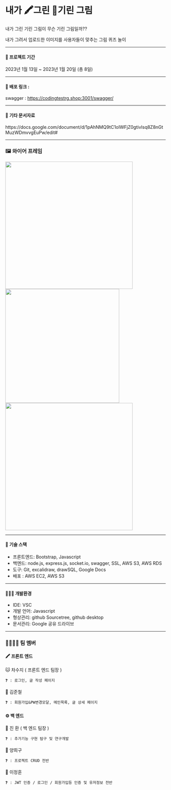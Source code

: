 # 내가 🖍️그린 🦒기린 그림
<p>내가 그린 기린 그림이 무슨 기린 그림일까??</p>
<p>내가 그려서 업로드한 이미지를 사용자들이 맞추는 그림 퀴즈 놀이</p>

---

#### 📆 프로젝트 기간
2023년 1월 13일 ~ 2023년 1월 20일 (총 8일)

---

#### 📡 배포 링크 :

swagger : https://codingtestrg.shop:3001/swagger/

---

#### 📑 기타 문서자료

<p>https://docs.google.com/document/d/1pAhNMQ9tC1oIWFjZ0gtivlsq8Z8nGtMuzWDmvvgEuPw/edit#</p>

---

### 🖼️ 와이어 프레임
<p>
<img src = 'https://lh6.googleusercontent.com/3kMbivKH8Hj7vML-EmK3121ybZ9s-KI8drtFLOX35ulsBXREAW95hRN0G0-6vC5JWRimaqYuJ6d1pYL71Vj8iJgd8i-RylY6PpDe8AB8llPu7GadxrbD3fN7Hl-MTI9M_4bGMMokh60V1-6DWzqkCKBL0_EYfK0TjiF4ypKX0sKqPBDrrgWxynBk6-4WDw' width = '400'>
<img src = 'https://lh5.googleusercontent.com/_p7Sg_XSYc2kKENrTqui2xRfld3_YbsysyDI4azbk1Xojm1VoFAcMccINMCc_aUsg2__X7SL-06skuTVGJqW0FqwnKge7Nu3qdCbjgd5dIxRT4GdsH_DWMgG3LQObyRH9u9WRjyP-_9fw_vXYGQmVw3_GYGhamao-eP65b9mgF4L74x4javrf3uyfUvLMA' width = '358'>
<img src = 'https://lh6.googleusercontent.com/ZJnwBwGSaaLGVNj4BpIFTrQP4q6gICSXrrGa-TAU8oqc1o8Qh1TY13DiFMepTs2KOpc5PumUk4uMf07R-S9lPSfOFiyCEBKc482g4tOb0SbLX4VhrAHaCEJv3iYk266uB1padrmj9eIMdk2MDpVZk-1D2HayOiztj5ntHC9IqZDVpKK0Bd3W7WgJ05qe5g' width = '400' >
</p>

---

#### 🧰 기술 스택
-   프론트엔드: Bootstrap, Javascript
-   백엔드: node.js, express.js,  socket.io, swagger, SSL, AWS S3, AWS RDS
-   도구: Git, excalidraw, drawSQL, Google Docs
-   배포 : AWS EC2, AWS S3

---

#### 🧑🏻‍💻 개발환경
-   IDE: VSC
-   개발 언어: Javascript
-   형상관리: github Sourcetree, github desktop
-   문서관리: Google 공유 드라이브

---

### 👨‍👨‍👧‍👦 팀 멤버
#### 🖍️ 프론트 엔드

🐱 차수지 ( 프론트 엔드  팀장 ) 

	❓ : 로그인, 글 작성 페이지

🐯 김준철

	❓ : 회원가입&PW변경모달, 메인목록, 글 상세 페이지

#### ⚙️ 백 엔드 

🦊 진 환 ( 백 엔드 팀장 )

	❓ : 추가기능 구현 탐구 및 연구개발

🦁 양희구

	❓ : 프로젝트 CRUD 전반

🦊 이정훈

	❓ : JWT 인증 / 로그인 / 회원가입등 인증 및 유저정보 전반

